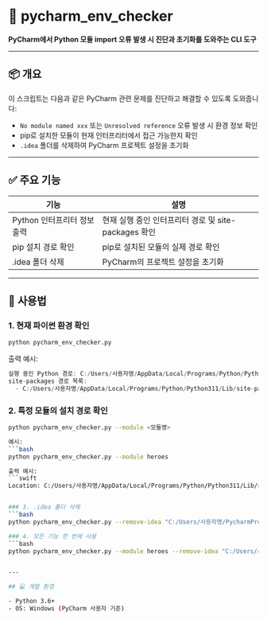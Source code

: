 # 🧠 pycharm_env_checker

**PyCharm에서 Python 모듈 import 오류 발생 시 진단과 초기화를 도와주는 CLI 도구**

---

## 📦 개요

이 스크립트는 다음과 같은 PyCharm 관련 문제를 진단하고 해결할 수 있도록 도와줍니다:

- `No module named xxx` 또는 `Unresolved reference` 오류 발생 시 환경 정보 확인
- pip로 설치한 모듈이 현재 인터프리터에서 접근 가능한지 확인
- `.idea` 폴더를 삭제하여 PyCharm 프로젝트 설정을 초기화

---

## ✅ 주요 기능

| 기능 | 설명 |
|------|------|
| Python 인터프리터 정보 출력 | 현재 실행 중인 인터프리터 경로 및 site-packages 확인 |
| pip 설치 경로 확인 | pip로 설치된 모듈의 실제 경로 확인 |
| .idea 폴더 삭제 | PyCharm의 프로젝트 설정을 초기화 |

---

## 🚀 사용법

### 1. 현재 파이썬 환경 확인
```bash
python pycharm_env_checker.py
```
출력 예시:
```swift
실행 중인 Python 경로: C:/Users/사용자명/AppData/Local/Programs/Python/Python311/python.exe
site-packages 경로 목록:
  - C:/Users/사용자명/AppData/Local/Programs/Python/Python311/Lib/site-packages
```

### 2. 특정 모듈의 설치 경로 확인
```bash
python pycharm_env_checker.py --module <모듈명>

예시:
```bash
python pycharm_env_checker.py --module heroes

출력 예시:
```swift
Location: C:/Users/사용자명/AppData/Local/Programs/Python/Python311/Lib/site-packages


### 3. .idea 폴더 삭제
```bash
python pycharm_env_checker.py --remove-idea "C:/Users/사용자명/PycharmProjects/project-name"

### 4. 모든 기능 한 번에 사용
```bash
python pycharm_env_checker.py --module heroes --remove-idea "C:/Users/사용자명/PycharmProjects/project-name"


---

## 💻 개발 환경

- Python 3.6+
- OS: Windows (PyCharm 사용자 기준)
